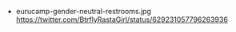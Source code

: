 * eurucamp-gender-neutral-restrooms.jpg
  https://twitter.com/BtrflyRastaGirl/status/629231057796263936
